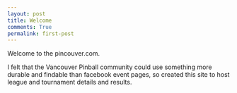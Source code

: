 ```yaml
---
layout: post
title: Welcome
comments: True
permalink: first-post
---
```


Welcome to the pincouver.com.

I felt that the Vancouver Pinball community could use something more durable and findable than facebook event pages, so created this site to host league and tournament details and results. 